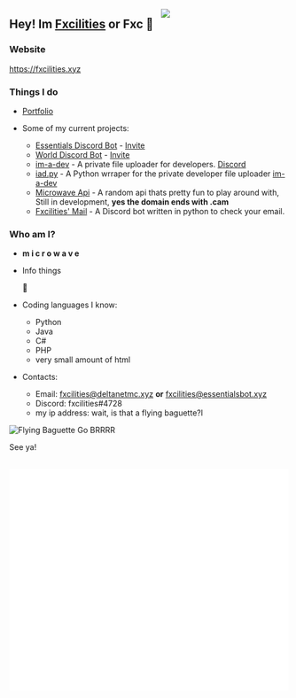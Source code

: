 <a href="https://fxcilities.xyz"><img align='right' src="https://avatars3.githubusercontent.com/u/48619853?s=460&u=539e8de61da1fa16d76edd61a9f296b5e3f7e414&v=4" width="230"></a>

## Hey! Im [Fxcilities](https://fxcilities.xyz) or Fxc 👋

### Website
https://fxcilities.xyz

### Things I do

- [Portfolio](https://fxcilities.xyz/portfolio.php)

- Some of my current projects:
  - [Essentials Discord Bot](https://essentialsbot.xyz) - [Invite](https://essentialsbot.xyz/invite/)
  - [World Discord Bot](https://top.gg/bot/700292147311542282) - [Invite](https://discord.com/api/oauth2/authorize?client_id=700292147311542282&permissions=8&scope=bot)
  - [im-a-dev](https://im-a-dev.xyz/) - A private file uploader for developers. [Discord](https://discord.gg/r9MHCxr) 
  - [iad.py](https://fxcilities.xyz/coming_soon.php) - A Python wrraper for the private developer file uploader [im-a-dev](https://im-a-dev.xyz)
  - [Microwave Api](https://docs.microwave.cam) - A random api thats pretty fun to play around with, Still in development, **yes the domain ends with .cam**
  - [Fxcilities' Mail](https://fxcilities.xyz/coming_soon.php) - A Discord bot written in python to check your email.


### Who am I?
- **m i c r o w a v e**
- Info things
  
  🤔





  
- Coding languages I know:
  - Python
  - Java
  - C#
  - PHP
  - very small amount of html
  
- Contacts:
  - Email: fxcilities@deltanetmc.xyz **or** fxcilities@essentialsbot.xyz
  - Discord: fxcilities#4728
  - my ip address: wait, is that a flying baguette?l
  
  
  
                     
![Flying Baguette Go BRRRR](https://i.ibb.co/JQx3kzL/download-1.jpg)


See ya!

<div align="center">
	<br>
	<a href="https://fxcilities.xyz">
		<img src="header.svg" width="800" height="400">
	</a>
	<br>
</div>

